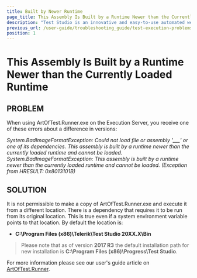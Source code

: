 ```yaml
---
title: Built by Newer Runtime
page_title: This Assembly Is Built by a Runtime Newer than the Currently Loaded Runtime
description: "Test Studio is an innovative and easy-to-use automated web, WPF and load testing solution. Test Studio tests support essential technologies like ASP.NET AJAX, Silverlight, PHP and MVC. HTML5, Testing framework, functional testing, performance testing, load testing, exploratory testing, manual testing."
previous_url: /user-guide/troubleshooting_guide/test-execution-problems/assembly-built-by-newer-runtime.aspx, /user-guide/troubleshooting_guide/test-execution-problems/assembly-built-by-newer-runtime
position: 1
---
```

# This Assembly Is Built by a Runtime Newer than the Currently Loaded Runtime

## PROBLEM

When using ArtOfTest.Runner.exe on the Execution Server, you receive one of these errors about a difference in versions:

*System.BadImageFormatException: Could not load file or assembly '___' or one of its dependencies. This assembly is built by a runtime newer than the currently loaded runtime and cannot be loaded.<br>
System.BadImageFormatException: This assembly is built by a runtime newer than the currently loaded runtime and cannot be loaded. (Exception from HRESULT: 0x8013101B)*

## SOLUTION

It is not permissible to make a copy of ArtOfTest.Runner.exe and execute it from a different location. There is a dependency that requires it to be run from its original location. This is true even if a system environment variable points to that location. By default the location is:

- **C:\Program Files (x86)\Telerik\Test Studio 20XX.X\Bin**

> Please note that as of version **2017 R3** the default installation path for new installation is **C:\Program Files (x86)\Progress\Test Studio**.

For more information please see our user's guide article on <a href="/features/test-runners/artoftest-runner" target="_blank">ArtOfTest.Runner</a>. 

